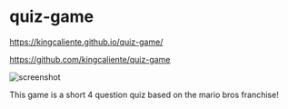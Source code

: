 # quiz-game


https://kingcaliente.github.io/quiz-game/

https://github.com/kingcaliente/quiz-game


![screenshot](https://github.com/kingcaliente/quiz-game/assets/15383027/5354ac19-8c1d-4846-97e2-ca271fd5cc7e)

This game is a short 4 question quiz based on the mario bros franchise!
